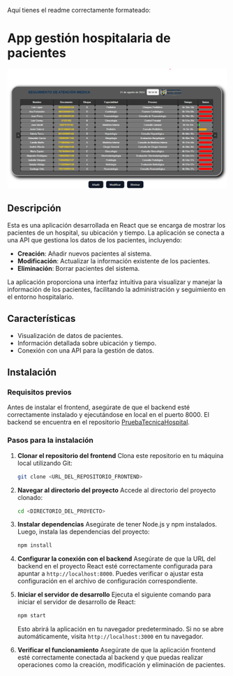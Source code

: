 Aquí tienes el readme correctamente formateado:

# App gestión hospitalaria de pacientes
![Imagen de la aplicación](Readmeimg.png)

## Descripción
Esta es una aplicación desarrollada en React que se encarga de mostrar los pacientes de un hospital, su ubicación y tiempo. La aplicación se conecta a una API que gestiona los datos de los pacientes, incluyendo:

- **Creación**: Añadir nuevos pacientes al sistema.
- **Modificación**: Actualizar la información existente de los pacientes.
- **Eliminación**: Borrar pacientes del sistema.

La aplicación proporciona una interfaz intuitiva para visualizar y manejar la información de los pacientes, facilitando la administración y seguimiento en el entorno hospitalario.

## Características
- Visualización de datos de pacientes.
- Información detallada sobre ubicación y tiempo.
- Conexión con una API para la gestión de datos.

## Instalación

### Requisitos previos
Antes de instalar el frontend, asegúrate de que el backend esté correctamente instalado y ejecutándose en local en el puerto 8000. El backend se encuentra en el repositorio [PruebaTecnicaHospital](URL_DEL_REPOSITORIO_BACKEND).

### Pasos para la instalación

1. **Clonar el repositorio del frontend**
   Clona este repositorio en tu máquina local utilizando Git:
   ```bash
   git clone <URL_DEL_REPOSITORIO_FRONTEND>
   ```

2. **Navegar al directorio del proyecto**
   Accede al directorio del proyecto clonado:
   ```bash
   cd <DIRECTORIO_DEL_PROYECTO>
   ```

3. **Instalar dependencias**
   Asegúrate de tener Node.js y npm instalados. Luego, instala las dependencias del proyecto:
   ```bash
   npm install
   ```

4. **Configurar la conexión con el backend**
   Asegúrate de que la URL del backend en el proyecto React esté correctamente configurada para apuntar a `http://localhost:8000`. Puedes verificar o ajustar esta configuración en el archivo de configuración correspondiente.

5. **Iniciar el servidor de desarrollo**
   Ejecuta el siguiente comando para iniciar el servidor de desarrollo de React:
   ```bash
   npm start
   ```
   Esto abrirá la aplicación en tu navegador predeterminado. Si no se abre automáticamente, visita `http://localhost:3000` en tu navegador.

6. **Verificar el funcionamiento**
   Asegúrate de que la aplicación frontend esté correctamente conectada al backend y que puedas realizar operaciones como la creación, modificación y eliminación de pacientes.
